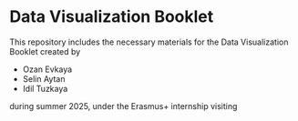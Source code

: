 # Data Visualization Booklet 

This repository includes the necessary materials for the Data Visualization Booklet created by 

- Ozan Evkaya
- Selin Aytan
- Idil Tuzkaya

during summer 2025, under the Erasmus+ internship visiting 

